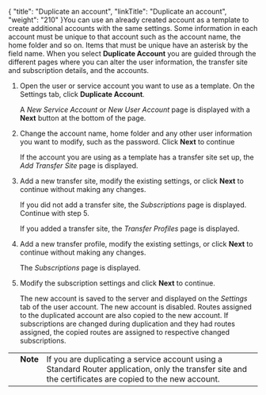 {
    "title": "Duplicate an account",
    "linkTitle": "Duplicate an account",
    "weight": "210"
}You can use an already created account as a template to create additional accounts with the same settings. Some information in each account must be unique to that account such as the account name, the home folder and so on. Items that must be unique have an asterisk by the field name. When you select **Duplicate Account** you are guided through the different pages where you can alter the user information, the transfer site and subscription details, and the accounts.

1.  Open the user or service account you want to use as a template. On the Settings tab, click **Duplicate Account**.  
    A *New Service Account* or *New User Account* page is displayed with a **Next** button at the bottom of the page.
2.  Change the account name, home folder and any other user information you want to modify, such as the password. Click **Next** to continue  
    If the account you are using as a template has a transfer site set up, the *Add Transfer Site* page is displayed.
3.  Add a new transfer site, modify the existing settings, or click **Next** to continue without making any changes.  
    If you did not add a transfer site, the *Subscriptions* page is displayed. Continue with step 5.  
    If you added a transfer site, the *Transfer Profiles* page is displayed.
4.  Add a new transfer profile, modify the existing settings, or click **Next** to continue without making any changes.  
    The *Subscriptions* page is displayed.
5.  Modify the subscription settings and click **Next** to continue.  
    The new account is saved to the server and displayed on the *Settings* tab of the user account. The new account is disabled. Routes assigned to the duplicated account are also copied to the new account. If subscriptions are changed during duplication and they had routes assigned, the copied routes are assigned to respective changed subscriptions.

<table cellpadding="0" cellspacing="0">
   <col/>
   <col/>
   <col/>
      <tr>
         <td valign="top">         </td>
         <td valign="top"><span><b>Note</b></span>
         </td>
         <td data-mc-autonum="&lt;b&gt;Note&lt;/b&gt;" valign="top">If you are duplicating a service account using a Standard Router application, only the transfer site and the certificates are copied to the new account.         </td>
      </tr>
</table>
